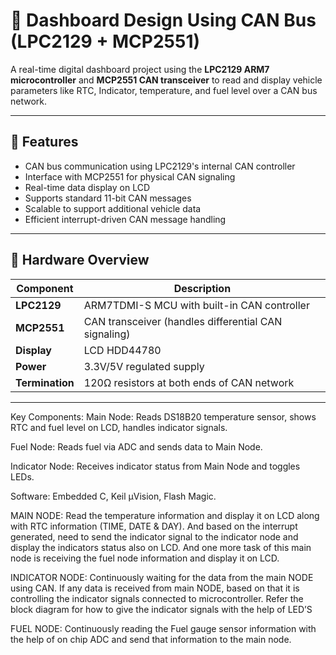 # 🚗 Dashboard Design Using CAN Bus (LPC2129 + MCP2551)

A real-time digital dashboard project using the **LPC2129 ARM7 microcontroller** and **MCP2551 CAN transceiver** to read and display vehicle parameters like RTC, Indicator, temperature, and fuel level over a CAN bus network.

---

## 🧩 Features

- CAN bus communication using LPC2129's internal CAN controller
- Interface with MCP2551 for physical CAN signaling
- Real-time data display on LCD
- Supports standard 11-bit CAN messages
- Scalable to support additional vehicle data
- Efficient interrupt-driven CAN message handling

---

## 🔧 Hardware Overview

| Component      | Description                                  |
|---------------|----------------------------------------------|
| **LPC2129**    | ARM7TDMI-S MCU with built-in CAN controller |
| **MCP2551**    | CAN transceiver (handles differential CAN signaling) |
| **Display**    | LCD HDD44780
| **Power**      | 3.3V/5V regulated supply                     |
| **Termination**| 120Ω resistors at both ends of CAN network   |

--- 
Key Components:
Main Node: Reads DS18B20 temperature sensor, shows RTC and fuel level on LCD, handles indicator signals.

Fuel Node: 
Reads fuel via ADC and sends data to Main Node.

Indicator Node:
Receives indicator status from Main Node and toggles LEDs. 

Software: 
Embedded C, Keil µVision, Flash Magic. 

MAIN NODE:
Read the temperature information and display it on LCD along with RTC information (TIME, DATE & DAY). And based on the interrupt generated, need to send the indicator signal to the indicator node and display the indicators status also on LCD. And one more task of this main node is receiving the fuel node information and display it on LCD. 

INDICATOR NODE:
Continuously waiting for the data from the main NODE using CAN.  If any data is received from main NODE, based on that it is controlling the indicator signals connected to microcontroller. Refer the block diagram for how to give the indicator signals with the help of LED’S

FUEL NODE: 
Continuously reading the Fuel gauge sensor information with the help of on chip ADC and send that information to the main node.
